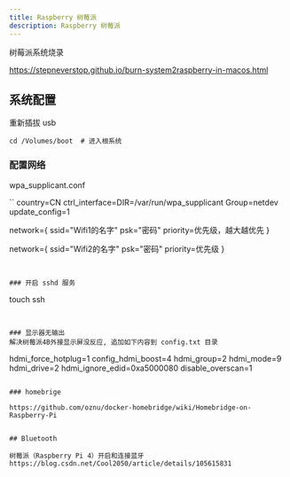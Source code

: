 ```yaml
---
title: Raspberry 树莓派
description: Raspberry 树莓派
---
```


树莓派系统烧录

<https://stepneverstop.github.io/burn-system2raspberry-in-macos.html>

## 系统配置

重新插拔 usb

```
cd /Volumes/boot  # 进入根系统
````

### 配置网络

wpa_supplicant.conf

``
country=CN
ctrl_interface=DIR=/var/run/wpa_supplicant Group=netdev
update_config=1

network={
 ssid="Wifi1的名字"
 psk="密码"
 priority=优先级，越大越优先
}

network={
 ssid="Wifi2的名字"
 psk="密码"
 priority=优先级
}

```


### 开启 sshd 服务
```

touch ssh

```


### 显示器无输出
解决树莓派4B外接显示屏没反应, 追加如下内容到 config.txt 目录

```

hdmi_force_hotplug=1
config_hdmi_boost=4
hdmi_group=2
hdmi_mode=9
hdmi_drive=2
hdmi_ignore_edid=0xa5000080
disable_overscan=1

```

### homebrige

https://github.com/oznu/docker-homebridge/wiki/Homebridge-on-Raspberry-Pi


## Bluetooth

树莓派（Raspberry Pi 4）开启和连接蓝牙
https://blog.csdn.net/Cool2050/article/details/105615831

